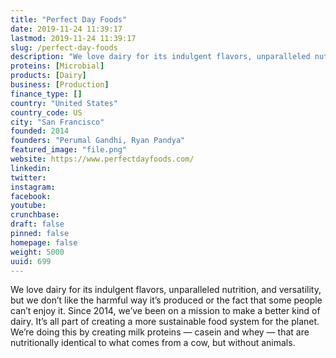 ```yaml
---
title: "Perfect Day Foods"
date: 2019-11-24 11:39:17
lastmod: 2019-11-24 11:39:17
slug: /perfect-day-foods
description: "We love dairy for its indulgent flavors, unparalleled nutrition, and versatility, but we don’t like the harmful way it’s produced or the fact that some people can’t enjoy it. Since 2014, we’ve been on a mission to make a better kind of dairy. It’s all part of creating a more sustainable food system for the planet. We’re doing this by creating milk proteins — casein and whey — that are nutritionally identical to what comes from a cow, but without animals."
proteins: [Microbial]
products: [Dairy]
business: [Production]
finance_type: []
country: "United States"
country_code: US
city: "San Francisco"
founded: 2014
founders: "Perumal Gandhi, Ryan Pandya"
featured_image: "file.png"
website: https://www.perfectdayfoods.com/
linkedin: 
twitter: 
instagram: 
facebook: 
youtube: 
crunchbase: 
draft: false
pinned: false
homepage: false
weight: 5000
uuid: 699
---
```

We love dairy for its indulgent flavors, unparalleled nutrition, and versatility, but we don’t like the harmful way it’s produced or the fact that some people can’t enjoy it. Since 2014, we’ve been on a mission to make a better kind of dairy. It’s all part of creating a more sustainable food system for the planet. We’re doing this by creating milk proteins — casein and whey — that are nutritionally identical to what comes from a cow, but without animals.
